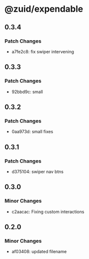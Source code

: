 # @zuid/expendable

## 0.3.4

### Patch Changes

- a7fe2c8: fix swiper intervening

## 0.3.3

### Patch Changes

- 92bbd9c: small

## 0.3.2

### Patch Changes

- 0aa973d: small fixes

## 0.3.1

### Patch Changes

- d375104: swiper nav btns

## 0.3.0

### Minor Changes

- c2aacac: Fixing custom interactions

## 0.2.0

### Minor Changes

- af03408: updated filename
